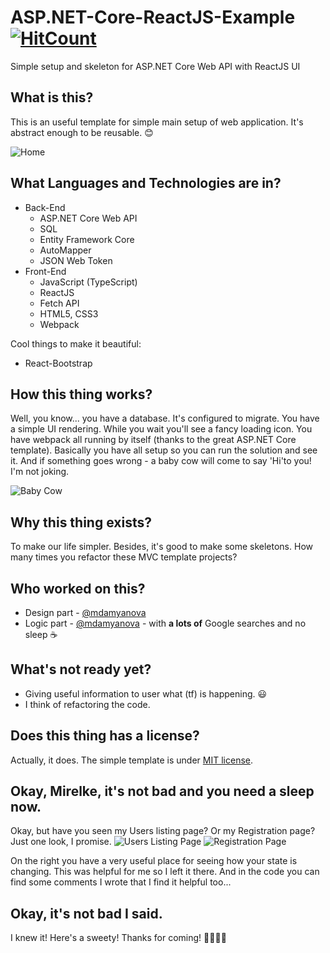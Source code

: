 # ASP.NET-Core-ReactJS-Example [![HitCount](http://hits.dwyl.io/mdamyanova/ASP.NET-Core-ReactJS-Example.svg)](http://hits.dwyl.io/mdamyanova/ASP.NET-Core-ReactJS-Example)
Simple setup and skeleton for ASP.NET Core Web API with ReactJS UI

## What is this?
This is an useful template for simple main setup of web application. It's abstract enough to be reusable. 😊

![Home](https://imgur.com/T2rz850.jpg)

## What Languages and Technologies are in? 
- Back-End 
  - ASP.NET Core Web API
  - SQL
  - Entity Framework Core
  - AutoMapper
  - JSON Web Token
- Front-End
  - JavaScript (TypeScript)
  - ReactJS
  - Fetch API
  - HTML5, CSS3
  - Webpack

Cool things to make it beautiful:
- React-Bootstrap

## How this thing works?
Well, you know... you have a database. It's configured to migrate. You have a simple UI rendering. While you wait you'll see a fancy loading icon. You have webpack all running by itself (thanks to the great ASP.NET Core template). Basically you have all setup so you can run the solution and see it. And if something goes wrong - a baby cow will come to say 'Hi'to you! I'm not joking.

![Baby Cow](https://imgur.com/s3CL1Yd.jpg)

## Why this thing exists?
To make our life simpler. Besides, it's good to make some skeletons. How many times you refactor these MVC template projects?

## Who worked on this?
- Design part - [@mdamyanova](https://github.com/mdamyanova)
- Logic part - [@mdamyanova](https://github.com/mdamyanova) - with **a lots of** Google searches and no sleep ☕️

## What's not ready yet?
- Giving useful information to user what (tf) is happening. 😃
- I think of refactoring the code.

## Does this thing has a license?
Actually, it does. The simple template is under [MIT license](http://opensource.org/licenses/mit-license.php).

## Okay, Mirelke, it's not bad and you need a sleep now.
Okay, but have you seen my Users listing page? Or my Registration page? Just one look, I promise.
![Users Listing Page](https://imgur.com/WAHOXgR.jpg)
![Registration Page](https://imgur.com/CLkpTAz.jpg)

On the right you have a very useful place for seeing how your state is changing. This was helpful for me so I left it there. And in the code you can find some comments I wrote that I find it helpful too...

## Okay, it's not bad I said.
I knew it! Here's a sweety! Thanks for coming! 🥐🍯🍭🍬
